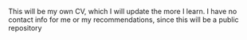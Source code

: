 This will be my own CV, which I will update the more I learn.
I have no contact info for me or my recommendations, since this will be a public repository